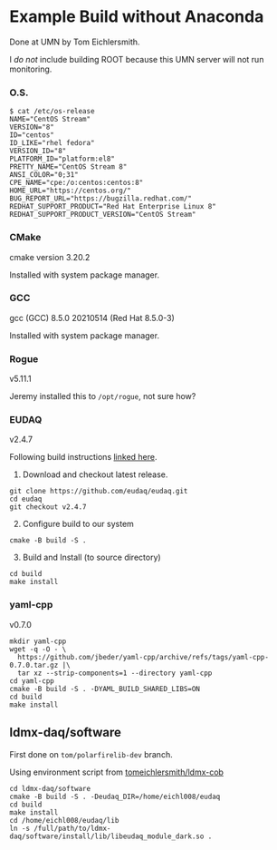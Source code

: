 # Example Build without Anaconda

Done at UMN by Tom Eichlersmith.

I _do not_ include building ROOT because this UMN server will not run monitoring.

### O.S.

```
$ cat /etc/os-release
NAME="CentOS Stream"
VERSION="8"
ID="centos"
ID_LIKE="rhel fedora"
VERSION_ID="8"
PLATFORM_ID="platform:el8"
PRETTY_NAME="CentOS Stream 8"
ANSI_COLOR="0;31"
CPE_NAME="cpe:/o:centos:centos:8"
HOME_URL="https://centos.org/"
BUG_REPORT_URL="https://bugzilla.redhat.com/"
REDHAT_SUPPORT_PRODUCT="Red Hat Enterprise Linux 8"
REDHAT_SUPPORT_PRODUCT_VERSION="CentOS Stream"
```

### CMake
cmake version 3.20.2

Installed with system package manager.

### GCC
gcc (GCC) 8.5.0 20210514 (Red Hat 8.5.0-3)

Installed with system package manager.

### Rogue
v5.11.1

Jeremy installed this to `/opt/rogue`, not sure how?

### EUDAQ
v2.4.7

Following build instructions [linked here](https://eudaq.github.io/).

1. Download and checkout latest release. 
```
git clone https://github.com/eudaq/eudaq.git
cd eudaq
git checkout v2.4.7
```
2. Configure build to our system
```
cmake -B build -S .
```
3. Build and Install (to source directory)
```
cd build
make install
```

### yaml-cpp
v0.7.0

```
mkdir yaml-cpp
wget -q -O - \
  https://github.com/jbeder/yaml-cpp/archive/refs/tags/yaml-cpp-0.7.0.tar.gz |\
  tar xz --strip-components=1 --directory yaml-cpp
cd yaml-cpp
cmake -B build -S . -DYAML_BUILD_SHARED_LIBS=ON
cd build
make install
```

## ldmx-daq/software
First done on `tom/polarfirelib-dev` branch.

Using environment script from [tomeichlersmith/ldmx-cob](https://github.com/tomeichlersmith/ldmx-cob/blob/main/env.sh)
```
cd ldmx-daq/software
cmake -B build -S . -Deudaq_DIR=/home/eichl008/eudaq
cd build
make install
cd /home/eichl008/eudaq/lib
ln -s /full/path/to/ldmx-daq/software/install/lib/libeudaq_module_dark.so .
```

